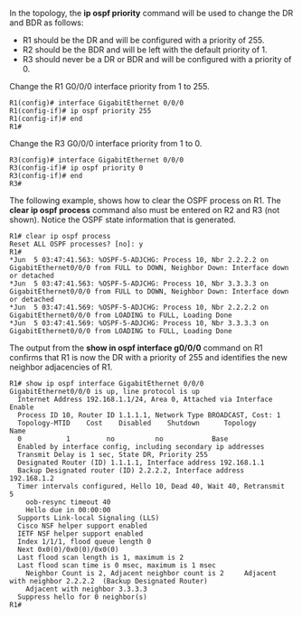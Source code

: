 In the topology, the **ip ospf priority** command will be used to change the DR and BDR as follows:

- R1 should be the DR and will be configured with a priority of 255.
- R2 should be the BDR and will be left with the default priority of 1.
- R3 should never be a DR or BDR and will be configured with a priority of 0.

Change the R1 G0/0/0 interface priority from 1 to 255.

```
R1(config)# interface GigabitEthernet 0/0/0 
R1(config-if)# ip ospf priority 255 
R1(config-if)# end 
R1#
```

Change the R3 G0/0/0 interface priority from 1 to 0.

```
R3(config)# interface GigabitEthernet 0/0/0
R3(config-if)# ip ospf priority 0
R3(config-if)# end
R3#
```

The following example, shows how to clear the OSPF process on R1. The **clear ip ospf process** command also must be entered on R2 and R3 (not shown). Notice the OSPF state information that is generated.

```
R1# clear ip ospf process
Reset ALL OSPF processes? [no]: y
R1#
*Jun  5 03:47:41.563: %OSPF-5-ADJCHG: Process 10, Nbr 2.2.2.2 on GigabitEthernet0/0/0 from FULL to DOWN, Neighbor Down: Interface down or detached
*Jun  5 03:47:41.563: %OSPF-5-ADJCHG: Process 10, Nbr 3.3.3.3 on GigabitEthernet0/0/0 from FULL to DOWN, Neighbor Down: Interface down or detached
*Jun  5 03:47:41.569: %OSPF-5-ADJCHG: Process 10, Nbr 2.2.2.2 on GigabitEthernet0/0/0 from LOADING to FULL, Loading Done
*Jun  5 03:47:41.569: %OSPF-5-ADJCHG: Process 10, Nbr 3.3.3.3 on GigabitEthernet0/0/0 from LOADING to FULL, Loading Done
```

The output from the **show in ospf interface g0/0/0** command on R1 confirms that R1 is now the DR with a priority of 255 and identifies the new neighbor adjacencies of R1.

```
R1# show ip ospf interface GigabitEthernet 0/0/0
GigabitEthernet0/0/0 is up, line protocol is up
  Internet Address 192.168.1.1/24, Area 0, Attached via Interface Enable  
  Process ID 10, Router ID 1.1.1.1, Network Type BROADCAST, Cost: 1  
  Topology-MTID    Cost    Disabled    Shutdown      Topology Name        
  0           1         no          no            Base  
  Enabled by interface config, including secondary ip addresses  
  Transmit Delay is 1 sec, State DR, Priority 255  
  Designated Router (ID) 1.1.1.1, Interface address 192.168.1.1  
  Backup Designated router (ID) 2.2.2.2, Interface address 192.168.1.2  
  Timer intervals configured, Hello 10, Dead 40, Wait 40, Retransmit 5    
    oob-resync timeout 40    
    Hello due in 00:00:00  
  Supports Link-local Signaling (LLS)  
  Cisco NSF helper support enabled  
  IETF NSF helper support enabled  
  Index 1/1/1, flood queue length 0  
  Next 0x0(0)/0x0(0)/0x0(0)  
  Last flood scan length is 1, maximum is 2  
  Last flood scan time is 0 msec, maximum is 1 msec  
    Neighbor Count is 2, Adjacent neighbor count is 2     Adjacent with neighbor 2.2.2.2  (Backup Designated Router)    
    Adjacent with neighbor 3.3.3.3  
  Suppress hello for 0 neighbor(s)
R1#
```
